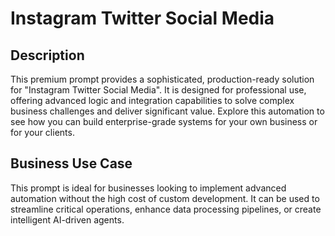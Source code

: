 # Instagram Twitter Social Media

## Description
This premium prompt provides a sophisticated, production-ready solution for "Instagram Twitter Social Media". It is designed for professional use, offering advanced logic and integration capabilities to solve complex business challenges and deliver significant value. Explore this automation to see how you can build enterprise-grade systems for your own business or for your clients.

## Business Use Case
This prompt is ideal for businesses looking to implement advanced automation without the high cost of custom development. It can be used to streamline critical operations, enhance data processing pipelines, or create intelligent AI-driven agents.
